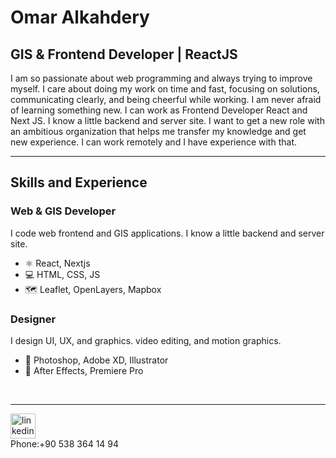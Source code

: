 
# Omar Alkahdery
## **GIS & Frontend Developer** | ReactJS

I am so passionate about web programming and always trying to improve myself. I care about doing my work on time and fast, focusing on solutions, communicating clearly, and being 
cheerful while working. I am never afraid of learning something new. I can work as Frontend Developer React and Next JS. I know a little backend and server site. I want to get a
new role with an ambitious organization that helps me transfer my knowledge and get new experience. I can work remotely and I have experience with that. 

<hr>

## Skills and Experience


### **Web & GIS Developer**

I code web frontend and GIS applications. I know a little backend and server site.

- ⚛ React, Nextjs
- 💻 HTML, CSS, JS
- 🗺️ Leaflet, OpenLayers, Mapbox

### **Designer**

I design UI, UX, and graphics. video editing, and motion graphics.

- 🎨 Photoshop, Adobe XD, Illustrator
- 🎦 After Effects, Premiere Pro
<br>
<hr>

[<img src='https://cdn.jsdelivr.net/npm/simple-icons@3.0.1/icons/linkedin.svg' alt='linkedin' height='40'>](https://www.linkedin.com/in/omar-al-kahdery-21235b1b7/)
<br>
Phone:+90 538 364 14 94
